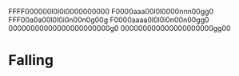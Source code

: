  FFFF000000l0l0i0000000000
 F0000aaa00l0l0000nnn00gg0
 FFF00a0a00l0l0i0n00n0g00g
 F0000aaaa0l0l0i0n00n00gg0
 00000000000000000000000g0
 000000000000000000000gg00

# Falling